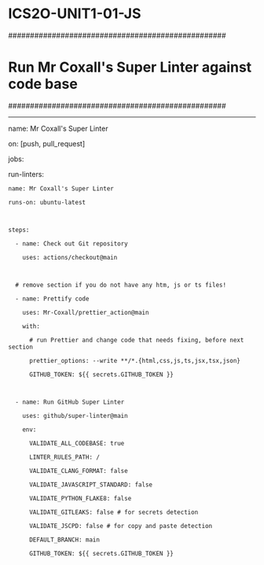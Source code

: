 # ICS2O-UNIT1-01-JS

##################################################

# Run Mr Coxall's Super Linter against code base #

##################################################



---

name: Mr Coxall's Super Linter



on: [push, pull_request]



jobs:

  run-linters:

    name: Mr Coxall's Super Linter

    runs-on: ubuntu-latest



    steps:

      - name: Check out Git repository

        uses: actions/checkout@main



      # remove section if you do not have any htm, js or ts files!

      - name: Prettify code

        uses: Mr-Coxall/prettier_action@main

        with:

          # run Prettier and change code that needs fixing, before next section

          prettier_options: --write **/*.{html,css,js,ts,jsx,tsx,json}

          GITHUB_TOKEN: ${{ secrets.GITHUB_TOKEN }}



      - name: Run GitHub Super Linter

        uses: github/super-linter@main

        env:

          VALIDATE_ALL_CODEBASE: true

          LINTER_RULES_PATH: /

          VALIDATE_CLANG_FORMAT: false

          VALIDATE_JAVASCRIPT_STANDARD: false

          VALIDATE_PYTHON_FLAKE8: false

          VALIDATE_GITLEAKS: false # for secrets detection

          VALIDATE_JSCPD: false # for copy and paste detection

          DEFAULT_BRANCH: main

          GITHUB_TOKEN: ${{ secrets.GITHUB_TOKEN }}
